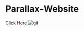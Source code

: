# Parallax-Website

[Click Here](https://eyyupordueri.github.io/Parallax-Website/)
![gif](intro.gif)

